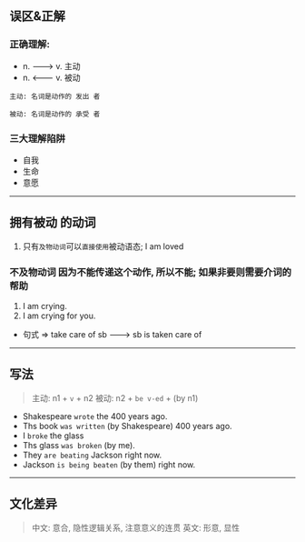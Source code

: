 ## 误区&正解

### 正确理解:

- n.  ---> v. 主动
- n. <--- v. 被动

`主动: 名词是动作的 发出 者`

`被动: 名词是动作的 承受 者`

### 三大理解陷阱
- 自我
- 生命
- 意愿

---

## 拥有被动 的动词

1. 只有`及物动词`可以`直接使用`被动语态; I am loved


### 不及物动词 因为不能传递这个动作, 所以不能;  如果非要则需要介词的帮助

1. I am crying.
2. I am crying for you.

-  句式 => take care of sb ---> sb is taken care of 

----
## 写法

> 主动: n1 + `v` + n2
> 被动: n2 + `be v-ed` + (by n1) 

- Shakespeare `wrote` the 400 years ago.
- Ths book `was written` (by Shakespeare) 400 years ago.
- I `broke` the glass
- Ths glass `was broken` (by me).
- They `are beating` Jackson right now.
- Jackson `is being beaten` (by them) right now.


---
## 文化差异

> 中文: 意合, 隐性逻辑关系, 注意意义的连贯
> 英文: 形意, 显性


